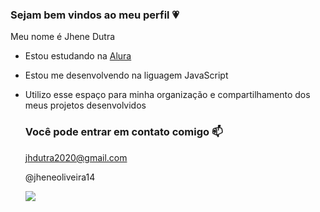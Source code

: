 ### Sejam bem vindos ao meu perfil 💗

Meu nome é Jhene Dutra
  
- Estou estudando na [Alura](https://www.alura.com.br)
- Estou me desenvolvendo na liguagem JavaScript
- Utilizo esse espaço para minha organização e compartilhamento dos meus projetos desenvolvidos

  ### Você pode entrar em contato comigo 📫

  jhdutra2020@gmail.com

  @jheneoliveira14

  ![](https://media1.tenor.com/m/Ja30FAmKEPQAAAAC/purple-heart.gif)
